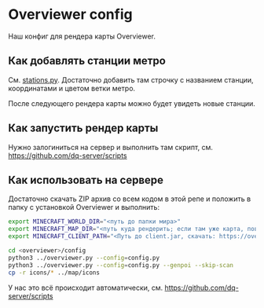 # Overviewer config

Наш конфиг для рендера карты Overviewer.

## Как добавлять станции метро

См. [stations.py](stations.py). Достаточно добавить там строчку с названием станции, координатами и цветом ветки метро.

После следующего рендера карты можно будет увидеть новые станции.

## Как запустить рендер карты

Нужно залогиниться на сервер и выполнить там скрипт, см. https://github.com/dq-server/scripts

## Как использовать на сервере

Достаточно скачать ZIP архив со всем кодом в этой репе и положить в папку с установкой Overviewer и выполнить:

```sh
export MINECRAFT_WORLD_DIR="<путь до папки мира>"
export MINECRAFT_MAP_DIR="<путь куда рендерить; если там уже карта, повторый рендер быстрее>"
export MINECRAFT_CLIENT_PATH="<Путь до client.jar, скачать: https://overviewer.org/textures/1.14.4>"

cd <overviewer>/config
python3 ../overviewer.py --config=config.py
python3 ../overviewer.py --config=config.py --genpoi --skip-scan
cp -r icons/* ../map/icons
```

У нас это всё происходит автоматически, см. https://github.com/dq-server/scripts
